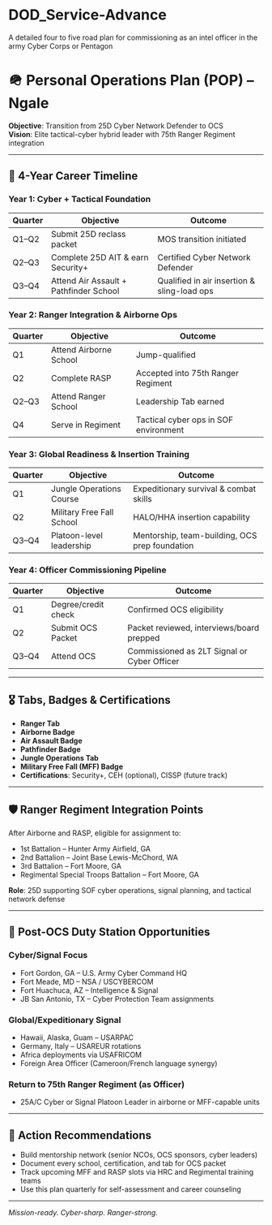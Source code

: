 # DOD_Service-Advance
A detailed four to five road plan for commissioning as an intel officer in the army Cyber Corps or Pentagon
# 🪖 Personal Operations Plan (POP) – Ngale

**Objective**: Transition from 25D Cyber Network Defender to OCS  
**Vision**: Elite tactical-cyber hybrid leader with 75th Ranger Regiment integration

---

## 📅 4-Year Career Timeline

### Year 1: Cyber + Tactical Foundation
| Quarter | Objective                             | Outcome                                        |
|---------|----------------------------------------|------------------------------------------------|
| Q1–Q2   | Submit 25D reclass packet              | MOS transition initiated                       |
| Q2–Q3   | Complete 25D AIT & earn Security+      | Certified Cyber Network Defender               |
| Q3–Q4   | Attend Air Assault + Pathfinder School | Qualified in air insertion & sling-load ops    |

### Year 2: Ranger Integration & Airborne Ops
| Quarter | Objective             | Outcome                                            |
|---------|------------------------|----------------------------------------------------|
| Q1      | Attend Airborne School | Jump-qualified                                     |
| Q2      | Complete RASP          | Accepted into 75th Ranger Regiment                 |
| Q2–Q3   | Attend Ranger School   | Leadership Tab earned                              |
| Q4      | Serve in Regiment      | Tactical cyber ops in SOF environment              |

### Year 3: Global Readiness & Insertion Training
| Quarter | Objective                     | Outcome                                             |
|---------|-------------------------------|-----------------------------------------------------|
| Q1      | Jungle Operations Course      | Expeditionary survival & combat skills              |
| Q2      | Military Free Fall School     | HALO/HHA insertion capability                       |
| Q3–Q4   | Platoon-level leadership      | Mentorship, team-building, OCS prep foundation      |

### Year 4: Officer Commissioning Pipeline
| Quarter | Objective                  | Outcome                                     |
|---------|----------------------------|---------------------------------------------|
| Q1      | Degree/credit check        | Confirmed OCS eligibility                   |
| Q2      | Submit OCS Packet          | Packet reviewed, interviews/board prepped   |
| Q3–Q4   | Attend OCS                 | Commissioned as 2LT Signal or Cyber Officer |

---

## 🎖️ Tabs, Badges & Certifications

- **Ranger Tab**
- **Airborne Badge**
- **Air Assault Badge**
- **Pathfinder Badge**
- **Jungle Operations Tab**
- **Military Free Fall (MFF) Badge**
- **Certifications**: Security+, CEH (optional), CISSP (future track)

---

## 🛡️ Ranger Regiment Integration Points

After Airborne and RASP, eligible for assignment to:

- 1st Battalion – Hunter Army Airfield, GA  
- 2nd Battalion – Joint Base Lewis-McChord, WA  
- 3rd Battalion – Fort Moore, GA  
- Regimental Special Troops Battalion – Fort Moore, GA

**Role**: 25D supporting SOF cyber operations, signal planning, and tactical network defense

---

## 📍 Post-OCS Duty Station Opportunities

### Cyber/Signal Focus
- Fort Gordon, GA – U.S. Army Cyber Command HQ  
- Fort Meade, MD – NSA / USCYBERCOM  
- Fort Huachuca, AZ – Intelligence & Signal  
- JB San Antonio, TX – Cyber Protection Team assignments

### Global/Expeditionary Signal
- Hawaii, Alaska, Guam – USARPAC  
- Germany, Italy – USAREUR rotations  
- Africa deployments via USAFRICOM  
- Foreign Area Officer (Cameroon/French language synergy)

### Return to 75th Ranger Regiment (as Officer)
- 25A/C Cyber or Signal Platoon Leader in airborne or MFF-capable units

---

## 📘 Action Recommendations

- Build mentorship network (senior NCOs, OCS sponsors, cyber leaders)  
- Document every school, certification, and tab for OCS packet  
- Track upcoming MFF and RASP slots via HRC and Regimental training teams  
- Use this plan quarterly for self-assessment and career counseling

---

*Mission-ready. Cyber-sharp. Ranger-strong.*
